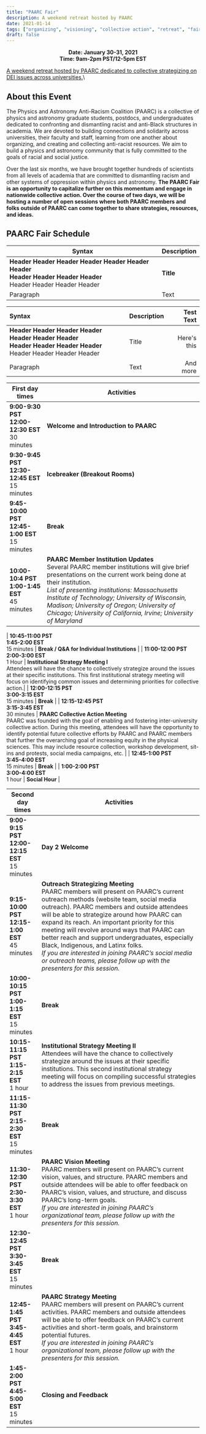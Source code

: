 ```yaml
---
title: "PAARC Fair"
description: A weekend retreat hosted by PAARC
date: 2021-01-14
tags: ["organizing", "visioning", "collective action", "retreat", "fair"]
draft: false
---
```


**<div align="center">Date: January 30-31, 2021</div>**
**<div align="center">Time: 9am-2pm PST/12-5pm EST</div>**

[A weekend retreat hosted by PAARC dedicated to collective strategizing on DEI issues across universities.](https://www.eventbrite.com/e/120489771149/)\

About this Event
--------
The Physics and Astronomy Anti-Racism Coalition (PAARC) is a collective of physics and astronomy graduate students, postdocs, and undergraduates dedicated to confronting and dismantling racist and anti-Black structures in academia. We are devoted to building connections and solidarity across universities, their faculty and staff, learning from one another about organizing, and creating and collecting anti-racist resources. We aim to build a physics and astronomy community that is fully committed to the goals of racial and social justice.

Over the last six months, we have brought together hundreds of scientists from all levels of academia that are committed to dismantling racism and other systems of oppression within physics and astronomy. **The PAARC Fair is an opportunity to capitalize further on this momentum and engage in nationwide collective action. Over the course of two days, we will be hosting a number of open sessions where both PAARC members and folks outside of PAARC can come together to share strategies, resources, and ideas.**

PAARC Fair Schedule
----------------------


| Syntax | Description |
| --- | ----------- |
| **Header Header Header Header Header Header Header**<br>**Header Header Header Header**<br>Header Header Header Header     | **Title** |
| Paragraph | Text |




| Syntax      | Description | Test Text     |
| :---        |    :----   |          ---: |
| **Header Header Header Header Header Header Header**<br> **Header Header Header Header**<br>Header Header Header Header     | Title       | Here's this   |
| Paragraph   | Text        | And more      |




| First day times | Activities |
| --- | -------------- |
| **9:00-9:30**<br>**PST 12:00-12:30 EST**<br>30 minutes | **Welcome and Introduction to PAARC** |
| **9:30-9:45**<br>**PST 12:30-12:45 EST**<br>15 minutes | **Icebreaker (Breakout Rooms)** |
| **9:45-10:00**<br>**PST 12:45-1:00 EST**<br>15 minutes | **Break** |
| **10:00-10:4 PST**<br>**1:00-1:45 EST**<br>45 minutes | **PAARC Member Institution Updates**<br>Several PAARC member institutions will give brief presentations on the current work being done at their institution.<br> *List of presenting institutions: Massachusetts Institute of Technology; University of Wisconsin, Madison; University of Oregon; University of Chicago; University of California, Irvine; University of Maryland* |




| **10:45-11:00 PST**<br>**1:45-2:00 EST**<br>15 minutes | **Break / Q&A for Individual Institutions** |
| **11:00-12:00 PST**<br>**2:00-3:00 EST**<br>1 Hour | **Institutional Strategy Meeting I**<br>Attendees will have the chance to collectively strategize around the issues at their specific institutions. This first institutional strategy meeting will focus on identifying common issues and determining priorities for collective action.|
| **12:00-12:15 PST**<br>**3:00-3:15 EST**<br>15 minutes | **Break** |
| **12:15-12:45 PST**<br>**3:15-3:45 EST**<br>30 minutes | **PAARC Collective Action Meeting**<br>PAARC was founded with the goal of enabling and fostering inter-university collective action. During this meeting, attendees will have the opportunity to identify potential future collective efforts by PAARC and PAARC members that further the overarching goal of increasing equity in the physical sciences. This may include resource collection, workshop development, sit-ins and protests, social media campaigns, etc. |
| **12:45-1:00 PST**<br>**3:45-4:00 EST**<br>15 minutes | **Break** |
| **1:00-2:00 PST**<br>**3:00-4:00 EST**<br>1 hour | **Social Hour** |




**Second day times** | **Activities**
-------------------- | --------------
**9:00-9:15 PST**<br>**12:00-12:15 EST**<br>15 minutes | **Day 2 Welcome**
**9:15-10:00 PST**<br>**12:15-1:00 EST**<br>45 minutes | **Outreach Strategizing Meeting**<br>PAARC members will present on PAARC’s current outreach methods (website team, social media outreach). PAARC members and outside attendees will be able to strategize around how PAARC can expand its reach. An important priority for this meeting will revolve around ways that PAARC can better reach and support undergraduates, especially Black, Indigenous, and Latinx folks.<br>*If you are interested in joining PAARC’s social media or outreach teams, please follow up with the presenters for this session.*
**10:00-10:15 PST**<br>**1:00-1:15 EST**<br>15 minutes | **Break**
**10:15-11:15 PST**<br>**1:15-2:15 EST**<br>1 hour | **Institutional Strategy Meeting II**<br>Attendees will have the chance to collectively strategize around the issues at their specific institutions. This second institutional strategy meeting will focus on compiling successful strategies to address the issues from previous meetings.
**11:15-11:30 PST**<br>**2:15-2:30 EST**<br>15 minutes | **Break**
**11:30-12:30 PST**<br>**2:30-3:30 EST**<br>1 hour | **PAARC Vision Meeting**<br>PAARC members will present on PAARC’s current vision, values, and structure. PAARC members and outside attendees will be able to offer feedback on PAARC’s vision, values, and structure, and discuss PAARC’s long-term goals.<br>*If you are interested in joining PAARC’s organizational team, please follow up with the presenters for this session.*
**12:30-12:45 PST**<br>**3:30-3:45 EST**<br>15 minutes | **Break**
**12:45-1:45 PST**<br>**3:45-4:45 EST**<br>1 hour | **PAARC Strategy Meeting**<br>PAARC members will present on PAARC’s current activities. PAARC members and outside attendees will be able to offer feedback on PAARC’s current activities and short-term goals, and brainstorm potential futures.<br>*If you are interested in joining PAARC’s organizational team, please follow up with the presenters for this session.*
**1:45-2:00 PST**<br>**4:45-5:00 EST**<br>15 minutes | **Closing and Feedback**
